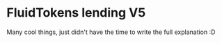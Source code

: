 # FluidTokens lending V5

Many cool things, just didn't have the time to write the full explanation :D